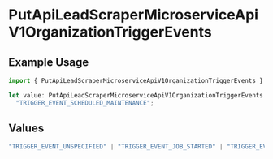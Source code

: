 # PutApiLeadScraperMicroserviceApiV1OrganizationTriggerEvents

## Example Usage

```typescript
import { PutApiLeadScraperMicroserviceApiV1OrganizationTriggerEvents } from "oppulence-backend-sdk/models/operations";

let value: PutApiLeadScraperMicroserviceApiV1OrganizationTriggerEvents =
  "TRIGGER_EVENT_SCHEDULED_MAINTENANCE";
```

## Values

```typescript
"TRIGGER_EVENT_UNSPECIFIED" | "TRIGGER_EVENT_JOB_STARTED" | "TRIGGER_EVENT_JOB_COMPLETED" | "TRIGGER_EVENT_JOB_FAILED" | "TRIGGER_EVENT_LEAD_FOUND" | "TRIGGER_EVENT_QUOTA_EXCEEDED" | "TRIGGER_EVENT_ERROR_THRESHOLD_REACHED" | "TRIGGER_EVENT_RATE_LIMIT_REACHED" | "TRIGGER_EVENT_DATA_VALIDATION_FAILED" | "TRIGGER_EVENT_NEW_PROXY_NEEDED" | "TRIGGER_EVENT_SCHEDULED_MAINTENANCE"
```